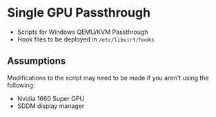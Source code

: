 # Single GPU Passthrough
* Scripts for Windows QEMU/KVM Passthrough
* Hook files to be deployed in `/etc/libvirt/hooks`
## Assumptions
Modifications to the script may need to be made if you aren't using the following:
* Nvidia 1660 Super GPU
* SDDM display manager
